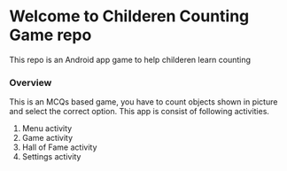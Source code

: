 
<H1>Welcome to Childeren Counting Game repo</H1>

This repo is an Android app game to help childeren learn counting

<H3>Overview</H3>
	This is an MCQs based game, you have to count objects shown in picture and select the correct option.
	This app is consist of following activities.
<ol>
	<li>Menu activity</li>
	<li>Game activity</li>
	<li>Hall of Fame activity</li>
	<li>Settings activity</li>
</ol>

